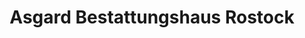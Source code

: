 ---
title: "Asgard Bestattungshaus Rostock"
url: /rostock/asgard-bestattungshaus-rostock-warnowallee/
shop: Bestattungen
---